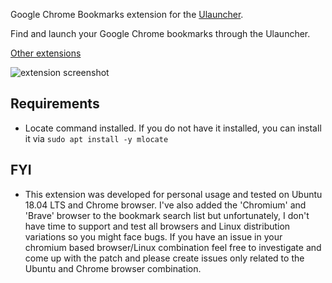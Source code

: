 Google Chrome Bookmarks extension for the [Ulauncher](https://ulauncher.io/).

Find and launch your Google Chrome bookmarks through the Ulauncher.

[Other extensions](https://ext.ulauncher.io/)

![extension screenshot](https://i.imgur.com/1NiDqKI.png)

## Requirements

* Locate command installed. If you do not have it installed, you can install it via `sudo apt install -y mlocate`

## FYI

* This extension was developed for personal usage and tested on Ubuntu 18.04 LTS and Chrome browser. I've also added the 'Chromium' and 'Brave' browser to the bookmark search list but unfortunately, I don't have time to support and test all browsers and Linux distribution variations so you might face bugs. If you have an issue in your chromium based browser/Linux combination feel free to investigate and come up with the patch and please create issues only related to the Ubuntu and Chrome browser combination.
